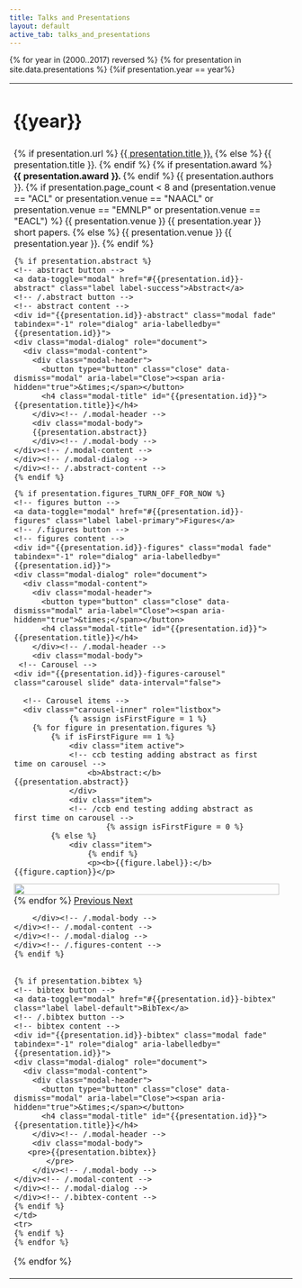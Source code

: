```yaml
---
title: Talks and Presentations
layout: default
active_tab: talks_and_presentations
---
```



<table class="table"> 
<tbody>
  {% for year in (2000..2017) reversed %}
    <tr><td>
	<a name="{{year}}"></a><h1>{{year}}</h1>
    </td><td></td></tr>
    {% for presentation in site.data.presentations %}
    {%if presentation.year == year%}
    <tr>
      <td>
	{% if presentation.url %}
		<a href="{{ presentation.url }}">{{ presentation.title }}.</a>
        {% else %}
		{{ presentation.title }}.
	{% endif %}
	{% if presentation.award %}
		<b>{{ presentation.award }}.</b>
	{% endif %}
	{{ presentation.authors }}.
        {% if presentation.page_count < 8 and (presentation.venue == "ACL" or presentation.venue == "NAACL" or presentation.venue == "EMNLP" or presentation.venue == "EACL")   %}
		{{ presentation.venue }} {{ presentation.year }} short papers.
	{% else %}
		{{ presentation.venue }}  {{ presentation.year }}.
	{% endif %}

	{% if presentation.abstract %}
	<!-- abstract button -->
	<a data-toggle="modal" href="#{{presentation.id}}-abstract" class="label label-success">Abstract</a>
	<!-- /.abstract button -->
	<!-- abstract content -->
	<div id="{{presentation.id}}-abstract" class="modal fade" tabindex="-1" role="dialog" aria-labelledby="{{presentation.id}}">
    <div class="modal-dialog" role="document">
      <div class="modal-content">
        <div class="modal-header">
          <button type="button" class="close" data-dismiss="modal" aria-label="Close"><span aria-hidden="true">&times;</span></button>
          <h4 class="modal-title" id="{{presentation.id}}">{{presentation.title}}</h4>
        </div><!-- /.modal-header -->
        <div class="modal-body">
        {{presentation.abstract}}
        </div><!-- /.modal-body -->
	</div><!-- /.modal-content -->
	</div><!-- /.modal-dialog -->
	</div><!-- /.abstract-content -->
	{% endif %}


<!-- ccb - turning off figures for now, until I can figure out how to load them in a lazy fashion, so that the user doesn't get bombarded with so much data -->
	{% if presentation.figures_TURN_OFF_FOR_NOW %}
	<!-- figures button -->
	<a data-toggle="modal" href="#{{presentation.id}}-figures" class="label label-primary">Figures</a>
	<!-- /.figures button -->
	<!-- figures content -->
	<div id="{{presentation.id}}-figures" class="modal fade" tabindex="-1" role="dialog" aria-labelledby="{{presentation.id}}">
    <div class="modal-dialog" role="document">
      <div class="modal-content">
        <div class="modal-header">
          <button type="button" class="close" data-dismiss="modal" aria-label="Close"><span aria-hidden="true">&times;</span></button>
          <h4 class="modal-title" id="{{presentation.id}}">{{presentation.title}}</h4>
        </div><!-- /.modal-header -->
        <div class="modal-body">
	 <!-- Carousel -->
	<div id="{{presentation.id}}-figures-carousel" class="carousel slide" data-interval="false">

	  <!-- Carousel items -->
	  <div class="carousel-inner" role="listbox">
                {% assign isFirstFigure = 1 %}
	  	{% for figure in presentation.figures %}
		  	{% if isFirstFigure == 1 %}
			  	<div class="item active">
				<!-- ccb testing adding abstract as first time on carousel -->
			        <b>Abstract:</b> {{presentation.abstract}}
				</div>
			  	<div class="item">
				<!-- /ccb end testing adding abstract as first time on carousel -->
                		{% assign isFirstFigure = 0 %}
		  	{% else %}
			  	<div class="item">
                	{% endif %}
					<p><b>{{figure.label}}:</b> {{figure.caption}}</p>
<img src="{{figure.img}}" alt="" width="100%">
				</div>
		{% endfor %}
	  </div>
	  <!-- /.Carousel items -->
	  <!-- Controls -->
		<a class="left carousel-control" href="#{{presentation.id}}-figures-carousel" role="button" data-slide="prev">
		<span class="glyphicon glyphicon-chevron-left" aria-hidden="true" style="color:gray"></span>
		<span class="sr-only">Previous</span>
		</a>
		<a class="right carousel-control" href="#{{presentation.id}}-figures-carousel" role="button" data-slide="next">
		<span class="glyphicon glyphicon-chevron-right" aria-hidden="true" style="color:gray"></span>
		<span class="sr-only">Next</span>
		</a>
	  <!-- /.Controls -->
	</div>
	<!-- /.Carousel -->

        </div><!-- /.modal-body -->
	</div><!-- /.modal-content -->
	</div><!-- /.modal-dialog -->
	</div><!-- /.figures-content -->
	{% endif %}


	{% if presentation.bibtex %}
	<!-- bibtex button -->
	<a data-toggle="modal" href="#{{presentation.id}}-bibtex" class="label label-default">BibTex</a>
	<!-- /.bibtex button -->
	<!-- bibtex content -->
	<div id="{{presentation.id}}-bibtex" class="modal fade" tabindex="-1" role="dialog" aria-labelledby="{{presentation.id}}">
    <div class="modal-dialog" role="document">
      <div class="modal-content">
        <div class="modal-header">
          <button type="button" class="close" data-dismiss="modal" aria-label="Close"><span aria-hidden="true">&times;</span></button>
          <h4 class="modal-title" id="{{presentation.id}}">{{presentation.title}}</h4>
        </div><!-- /.modal-header -->
        <div class="modal-body">
 	   <pre>{{presentation.bibtex}}
           </pre>
        </div><!-- /.modal-body -->
	</div><!-- /.modal-content -->
	</div><!-- /.modal-dialog -->
	</div><!-- /.bibtex-content -->
	{% endif %}
	</td>
    <tr>
    {% endif %}
    {% endfor %}
  {% endfor %}
<!-- ccb - debugging by removing </tbody> -->
<!-- ccb - debugging by removing</table> -->
